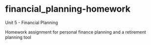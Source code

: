 # financial_planning-homework
Unit 5 - Financial Planning

Homework assignment for personal finance planning and a retirement planning tool
